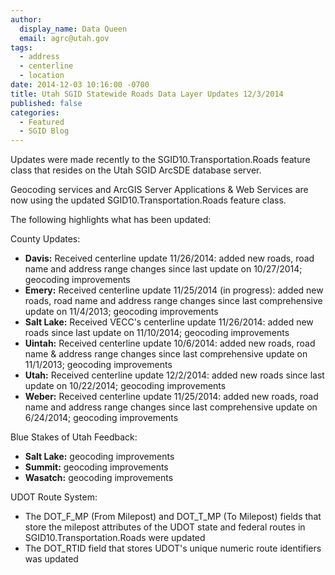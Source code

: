 ```yaml
---
author:
  display_name: Data Queen
  email: agrc@utah.gov
tags:
  - address
  - centerline
  - location
date: 2014-12-03 10:16:00 -0700
title: Utah SGID Statewide Roads Data Layer Updates 12/3/2014
published: false
categories:
  - Featured
  - SGID Blog
---
```

Updates were made recently to the SGID10.Transportation.Roads feature class that resides on the Utah SGID ArcSDE database server.

Geocoding services and ArcGIS Server Applications & Web Services are now using the updated SGID10.Transportation.Roads feature class.

The following highlights what has been updated:

County Updates:

- **Davis:** Received centerline update 11/26/2014: added new roads, road name and address range changes since last update on 10/27/2014; geocoding improvements
- **Emery:** Received centerline update 11/25/2014 (in progress): added new roads, road name and address range changes since last comprehensive update on 11/4/2013; geocoding improvements
- **Salt Lake:** Received VECC's centerline update 11/26/2014: added new roads since last update on 11/10/2014; geocoding improvements
- **Uintah:** Received centerline update 10/6/2014: added new roads, road name & address range changes since last comprehensive update on 11/1/2013; geocoding improvements
- **Utah:** Received centerline update 12/2/2014: added new roads since last update on 10/22/2014; geocoding improvements
- **Weber:** Received centerline update 11/25/2014: added new roads, road name and address range changes since last comprehensive update on 6/24/2014; geocoding improvements

Blue Stakes of Utah Feedback:

- **Salt Lake:** geocoding improvements
- **Summit:** geocoding improvements
- **Wasatch:** geocoding improvements

UDOT Route System:

- The DOT\_F\_MP (From Milepost) and DOT\_T\_MP (To Milepost) fields that store the milepost attributes of the UDOT state and federal routes in SGID10.Transportation.Roads were updated
- The DOT_RTID field that stores UDOT's unique numeric route identifiers was updated
